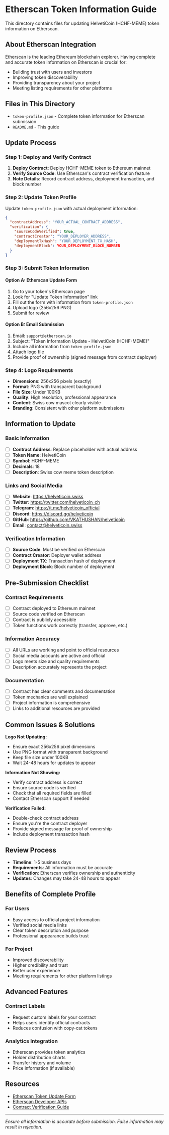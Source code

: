 # Etherscan Token Information Guide

This directory contains files for updating HelvetiCoin (HCHF-MEME) token information on Etherscan.

## About Etherscan Integration

Etherscan is the leading Ethereum blockchain explorer. Having complete and accurate token information on Etherscan is crucial for:
- Building trust with users and investors
- Improving token discoverability
- Providing transparency about your project
- Meeting listing requirements for other platforms

## Files in This Directory

- `token-profile.json` - Complete token information for Etherscan submission
- `README.md` - This guide

## Update Process

### Step 1: Deploy and Verify Contract

1. **Deploy Contract**: Deploy HCHF-MEME token to Ethereum mainnet
2. **Verify Source Code**: Use Etherscan's contract verification feature
3. **Note Details**: Record contract address, deployment transaction, and block number

### Step 2: Update Token Profile

Update `token-profile.json` with actual deployment information:

```json
{
  "contractAddress": "YOUR_ACTUAL_CONTRACT_ADDRESS",
  "verification": {
    "sourceCodeVerified": true,
    "contractCreator": "YOUR_DEPLOYER_ADDRESS",
    "deploymentTxHash": "YOUR_DEPLOYMENT_TX_HASH",
    "deploymentBlock": YOUR_DEPLOYMENT_BLOCK_NUMBER
  }
}
```

### Step 3: Submit Token Information

#### Option A: Etherscan Update Form
1. Go to your token's Etherscan page
2. Look for "Update Token Information" link
3. Fill out the form with information from `token-profile.json`
4. Upload logo (256x256 PNG)
5. Submit for review

#### Option B: Email Submission
1. Email: `support@etherscan.io`
2. Subject: "Token Information Update - HelvetiCoin (HCHF-MEME)"
3. Include all information from `token-profile.json`
4. Attach logo file
5. Provide proof of ownership (signed message from contract deployer)

### Step 4: Logo Requirements

- **Dimensions**: 256x256 pixels (exactly)
- **Format**: PNG with transparent background
- **File Size**: Under 100KB
- **Quality**: High resolution, professional appearance
- **Content**: Swiss cow mascot clearly visible
- **Branding**: Consistent with other platform submissions

## Information to Update

### Basic Information
- [ ] **Contract Address**: Replace placeholder with actual address
- [ ] **Token Name**: HelvetiCoin
- [ ] **Symbol**: HCHF-MEME
- [ ] **Decimals**: 18
- [ ] **Description**: Swiss cow meme token description

### Links and Social Media
- [ ] **Website**: https://helveticoin.swiss
- [ ] **Twitter**: https://twitter.com/helveticoin_ch
- [ ] **Telegram**: https://t.me/helveticoin_official
- [ ] **Discord**: https://discord.gg/helveticoin
- [ ] **GitHub**: https://github.com/VKATHUSHAN/helveticoin
- [ ] **Email**: contact@helveticoin.swiss

### Verification Information
- [ ] **Source Code**: Must be verified on Etherscan
- [ ] **Contract Creator**: Deployer wallet address
- [ ] **Deployment TX**: Transaction hash of deployment
- [ ] **Deployment Block**: Block number of deployment

## Pre-Submission Checklist

### Contract Requirements
- [ ] Contract deployed to Ethereum mainnet
- [ ] Source code verified on Etherscan
- [ ] Contract is publicly accessible
- [ ] Token functions work correctly (transfer, approve, etc.)

### Information Accuracy
- [ ] All URLs are working and point to official resources
- [ ] Social media accounts are active and official
- [ ] Logo meets size and quality requirements
- [ ] Description accurately represents the project

### Documentation
- [ ] Contract has clear comments and documentation
- [ ] Token mechanics are well explained
- [ ] Project information is comprehensive
- [ ] Links to additional resources are provided

## Common Issues & Solutions

**Logo Not Updating:**
- Ensure exact 256x256 pixel dimensions
- Use PNG format with transparent background
- Keep file size under 100KB
- Wait 24-48 hours for updates to appear

**Information Not Showing:**
- Verify contract address is correct
- Ensure source code is verified
- Check that all required fields are filled
- Contact Etherscan support if needed

**Verification Failed:**
- Double-check contract address
- Ensure you're the contract deployer
- Provide signed message for proof of ownership
- Include deployment transaction hash

## Review Process

- **Timeline**: 1-5 business days
- **Requirements**: All information must be accurate
- **Verification**: Etherscan verifies ownership and authenticity
- **Updates**: Changes may take 24-48 hours to appear

## Benefits of Complete Profile

### For Users
- Easy access to official project information
- Verified social media links
- Clear token description and purpose
- Professional appearance builds trust

### For Project
- Improved discoverability
- Higher credibility and trust
- Better user experience
- Meeting requirements for other platform listings

## Advanced Features

### Contract Labels
- Request custom labels for your contract
- Helps users identify official contracts
- Reduces confusion with copy-cat tokens

### Analytics Integration
- Etherscan provides token analytics
- Holder distribution charts
- Transfer history and volume
- Price information (if available)

## Resources

- [Etherscan Token Update Form](https://etherscan.io/contactus)
- [Etherscan Developer APIs](https://docs.etherscan.io/)
- [Contract Verification Guide](https://etherscan.io/verifyContract)

---

*Ensure all information is accurate before submission. False information may result in rejection.*